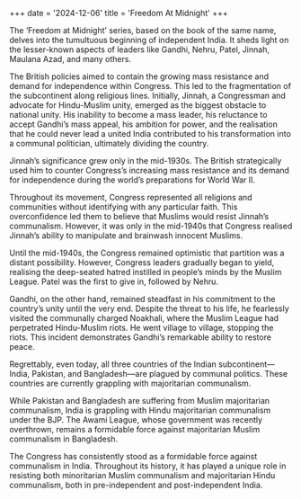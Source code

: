 
+++
date = '2024-12-06'
title = 'Freedom At Midnight'
+++

The ‘Freedom at Midnight’ series, based on the book of the same name, delves into the tumultuous beginning of independent India. It sheds light on the lesser-known aspects of leaders like Gandhi, Nehru, Patel, Jinnah, Maulana Azad, and many others.

The British policies aimed to contain the growing mass resistance and demand for independence within Congress. This led to the fragmentation of the subcontinent along religious lines. Initially, Jinnah, a Congressman and advocate for Hindu-Muslim unity, emerged as the biggest obstacle to national unity. His inability to become a mass leader, his reluctance to accept Gandhi’s mass appeal, his ambition for power, and the realisation that he could never lead a united India contributed to his transformation into a communal politician, ultimately dividing the country.

Jinnah’s significance grew only in the mid-1930s. The British strategically used him to counter Congress’s increasing mass resistance and its demand for independence during the world’s preparations for World War II.

Throughout its movement, Congress represented all religions and communities without identifying with any particular faith. This overconfidence led them to believe that Muslims would resist Jinnah’s communalism. However, it was only in the mid-1940s that Congress realised Jinnah’s ability to manipulate and brainwash innocent Muslims.

Until the mid-1940s, the Congress remained optimistic that partition was a distant possibility.
However, Congress leaders gradually began to yield, realising the deep-seated hatred instilled in people’s minds by the Muslim League. Patel was the first to give in, followed by Nehru.

Gandhi, on the other hand, remained steadfast in his commitment to the country’s unity until the very end. Despite the threat to his life, he fearlessly visited the communally charged Noakhali, where the Muslim League had perpetrated Hindu-Muslim riots. He went village to village, stopping the riots. This incident demonstrates Gandhi’s remarkable ability to restore peace.

Regrettably, even today, all three countries of the Indian subcontinent—India, Pakistan, and Bangladesh—are plagued by communal politics. These countries are currently grappling with majoritarian communalism.

While Pakistan and Bangladesh are suffering from Muslim majoritarian communalism, India is grappling with Hindu majoritarian communalism under the BJP. The Awami League, whose government was recently overthrown, remains a formidable force against majoritarian Muslim communalism in Bangladesh.

The Congress has consistently stood as a formidable force against communalism in India. Throughout its history, it has played a unique role in resisting both minoritarian Muslim communalism and majoritarian Hindu communalism, both in pre-independent and post-independent India.
